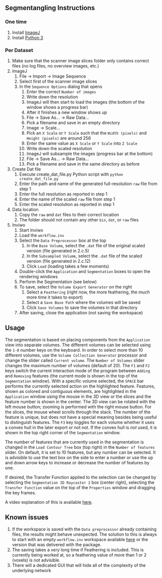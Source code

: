 ## Segmentangling Instructions

### One time
1. Install [ImageJ](https://imagej.nih.gov/ij/download.html)
2. Install [Python 3](https://www.python.org/downloads/)


### Per Dataset
1. Make sure that the scanner image slices folder only contains correct files (no log files, no overview images, etc.)
2. ImageJ
    1. File -> Import -> Image Sequence
    2. Select first of the scanner image slices
    3. In the `Sequence Options` dialog that opens
        1. Enter the correct `Number of images` 
        2. Write down the resolution
        3. ImageJ will then start to load the images (the bottom of the window shows a progress bar)
        4. After it finishes a new window shows up
        5. File -> Save As... -> Raw Data...
        6. Pick a filename and save in an empty directory
        7. Image -> Scale...
        8. Pick an `X Scale` or `Y Scale` such that the `Width (pixels)` and `Height (pixels)` are around 256
        9. Enter the same value as `X Scale` or `Y Scale` into `Z Scale`
        10. Write down the scaled resolution
        11. ImageJ will subsample the images (progress bar at the bottom)
        12. File -> Save As... -> Raw Data...
        13. Pick a filename and save in the same directory as before
3. Create Dat file
    1. Execute create_dat_file.py Python script with `python create_dat_file.py`
    2. Enter the path and name of the generated full-resolution `raw` file from step 1
    3. Enter the full resolution as reported in step 1
    4. Enter the name of the scaled `raw` file from step 1
    5. Enter the scaled resolution as reported in step 1
4. Data location
    1. Copy the `raw` and `dat` files to their correct location
    2. The folder should not contain any other `bin`, `dat`, or `raw` files
5. Inviwo
    1. Start Inviwo
    2. Load the `workflow.inv`
    3. Select the `Data Preprocessor` box at the top
        1. In the `Base Volume`, select the `.dat` file of the original scaled version (file generated in 2.c.5)
        2. In the `Subsampled Volume`, select the `.dat` file of the scaled version (file generated in 2.c.12)
        3. Click `Load` (loading takes a few moments)
    4. Double-click the `Application` and `Segmentation` boxes to open the rendering windows
    5. Perform the Segmentation (see below)
    6. To save, select the `Volume Export Generator` on the right
        1. Select a `Feathering` (right now, the more feathering, the *much* more time it takes to export)
        2. Select a `Save Base Path` where the volumes will be saved
        3. Click `Save Volumes` to save the volumes in that directory
    7. After saving, close the application (not saving the workspace)


## Usage
The segmentation is based on placing components from the `Application` view into separate volumes.  The different volumes can be selected using the `1-0` number keys on the keyboard.  In order to select more than 10 different volumes, use the `Volume Collection Generator` processor and change the slider called `Current volume`.  The `Number of Volumes` slider changes the maximum number of volumes (default of 20).  The `F1` and `F2` keys switch the current interaction mode of the program between `Adding` and `Removing` features (the current mode is shown in the top of the `Segmentation` window).  With a specific volume selected, the `SPACE` bar performs the currently selected action on the highlighted feature.  Features, shown as colored and contiguous elements, are highlighted in the `Application` window using the mouse in the 3D view or the slices and the feature number is shown in the center.  The 3D view can be rotated with the left mouse button; zooming is performed with the right mouse button.  For the slices, the mouse wheel scrolls through the stack.  The number of the feature is unique, but does not have a special meaning besides being useful to distinguish features.  The `F3` key toggles for each volume whether it uses a convex hull in the later export or not not.  If the convex hull is *not* used, it is shown in the top right corner of the `Segmentation` window.

The number of features that are currently used in the segmentation is changed in the `Load Contour Tree` box (top right) in the `Number of features` slider.  On default, it is set to 10 features, but any number can be selected.  It is advisible to use the text box on the side to enter a number or use the up and down arrow keys to increase or decrease the number of features by one.

If desired, the Transfer Function applied to the selection can be changed by selecting the `Segmentation ID Raycaster 2` box (center right), selecting the `Transfer Function` value on the top of the `Properties` window and dragging the key frames.

A video explanation of this is available [here](https://youtu.be/hUHSoNLf2lo).


## Known issues
1. If the workspace is saved with the `Data preprocessor` already containing files, the results might behave unexpected.  The solution to this is always to start with an empty `workflow.inv` workspace available [here](https://github.com/ViDA-NYU/Segmentangling/blob/master/Inviwo/modules/segmentangling/workspace/workflow.inv) or the version that was delivered with the package.
2. The saving takes a *very* long time if Feathering is included.  This is currently being worked at, so a feathering value of more than 1 or 2 (voxels) is not advisible.
3. There will a dedicated GUI that will hide all of the complexity of the underlying network